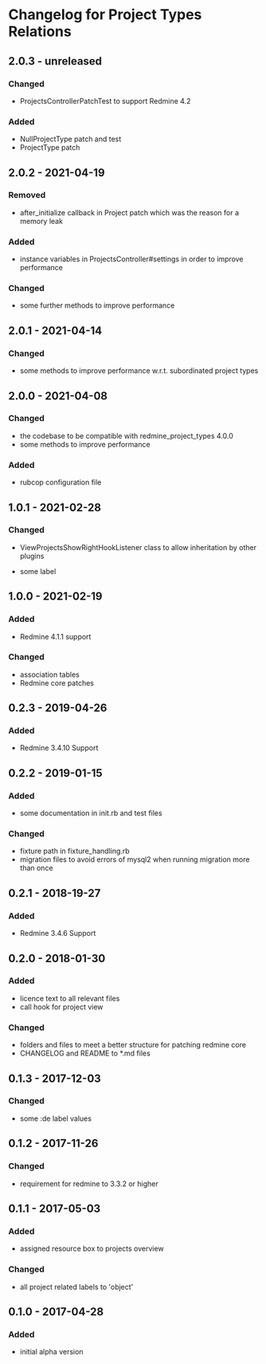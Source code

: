 # Changelog for Project Types Relations

## 2.0.3 - unreleased

### Changed

* ProjectsControllerPatchTest to support Redmine 4.2

### Added

* NullProjectType patch and test
* ProjectType patch

## 2.0.2 - 2021-04-19

### Removed

* after_initialize callback in Project patch which was the reason for a memory leak

### Added

* instance variables in ProjectsController#settings in order to improve performance

### Changed

* some further methods to improve performance

## 2.0.1 - 2021-04-14

### Changed

* some methods to improve performance w.r.t. subordinated project types

## 2.0.0 - 2021-04-08

### Changed

* the codebase to be compatible with redmine_project_types 4.0.0
* some methods to improve performance

### Added

* rubcop configuration file

## 1.0.1 - 2021-02-28

### Changed

* ViewProjectsShowRightHookListener class to allow inheritation by other
  plugins

* some label

## 1.0.0 - 2021-02-19

### Added

* Redmine 4.1.1 support

### Changed

* association tables
* Redmine core patches

## 0.2.3 - 2019-04-26

### Added

* Redmine 3.4.10 Support

## 0.2.2 - 2019-01-15

### Added

* some documentation in init.rb and test files

### Changed

* fixture path in fixture_handling.rb
* migration files to avoid errors of mysql2 when running migration more than once

## 0.2.1 - 2018-19-27

### Added

* Redmine 3.4.6 Support

## 0.2.0 - 2018-01-30

### Added

* licence text to all relevant files
* call hook for project view

### Changed

* folders and files to meet a better structure for patching redmine core
* CHANGELOG and README to *.md files

## 0.1.3 - 2017-12-03

### Changed

* some :de label values

## 0.1.2 - 2017-11-26

### Changed

* requirement for redmine to 3.3.2 or higher

## 0.1.1 - 2017-05-03

### Added

* assigned resource box to projects overview

### Changed

* all project related labels to 'object'

## 0.1.0 - 2017-04-28

### Added

* initial alpha version
